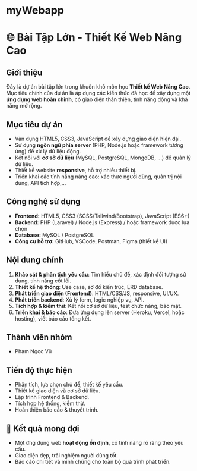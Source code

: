 # myWebapp
# 🌐 Bài Tập Lớn - Thiết Kế Web Nâng Cao

## Giới thiệu
Đây là dự án bài tập lớn trong khuôn khổ môn học **Thiết kế Web Nâng Cao**.  
Mục tiêu chính của dự án là áp dụng các kiến thức đã học để xây dựng một **ứng dụng web hoàn chỉnh**, có giao diện thân thiện, tính năng động và khả năng mở rộng.

## Mục tiêu dự án
- Vận dụng HTML5, CSS3, JavaScript để xây dựng giao diện hiện đại.
- Sử dụng **ngôn ngữ phía server** (PHP, Node.js hoặc framework tương ứng) để xử lý dữ liệu động.
- Kết nối với **cơ sở dữ liệu** (MySQL, PostgreSQL, MongoDB, ...) để quản lý dữ liệu.
- Thiết kế website **responsive**, hỗ trợ nhiều thiết bị.
- Triển khai các tính năng nâng cao: xác thực người dùng, quản trị nội dung, API tích hợp,...

## Công nghệ sử dụng
- **Frontend:** HTML5, CSS3 (SCSS/Tailwind/Bootstrap), JavaScript (ES6+)
- **Backend:** PHP (Laravel) / Node.js (Express) / hoặc framework được lựa chọn
- **Database:** MySQL / PostgreSQL
- **Công cụ hỗ trợ:** GitHub, VSCode, Postman, Figma (thiết kế UI)

## Nội dung chính
1. **Khảo sát & phân tích yêu cầu**: Tìm hiểu chủ đề, xác định đối tượng sử dụng, tính năng cốt lõi.
2. **Thiết kế hệ thống**: Use case, sơ đồ kiến trúc, ERD database.
3. **Phát triển giao diện (Frontend)**: HTML/CSS/JS, responsive, UI/UX.
4. **Phát triển backend**: Xử lý form, logic nghiệp vụ, API.
5. **Tích hợp & kiểm thử**: Kết nối cơ sở dữ liệu, test chức năng, bảo mật.
6. **Triển khai & báo cáo**: Đưa ứng dụng lên server (Heroku, Vercel, hoặc hosting), viết báo cáo tổng kết.

## Thành viên nhóm
- Phạm Ngọc Vũ

## Tiến độ thực hiện
- Phân tích, lựa chọn chủ đề, thiết kế yêu cầu.
- Thiết kế giao diện và cơ sở dữ liệu.
- Lập trình Frontend & Backend.
- Tích hợp hệ thống, kiểm thử.
- Hoàn thiện báo cáo & thuyết trình.

## 🚀 Kết quả mong đợi
- Một ứng dụng web **hoạt động ổn định**, có tính năng rõ ràng theo yêu cầu.
- Giao diện đẹp, trải nghiệm người dùng tốt.
- Báo cáo chi tiết và minh chứng cho toàn bộ quá trình phát triển.


